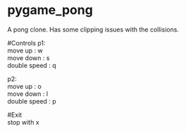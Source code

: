 # pygame_pong
A pong clone.
Has some clipping issues with the collisions.

#Controls
p1:  
move up 	: w  
move down	: s  
double speed	: q  

p2:  
move up 	: o  
move down	: l  
double speed	: p  

#Exit  
stop with x
